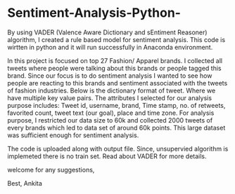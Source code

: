 # Sentiment-Analysis-Python-
By using VADER (Valence Aware Dictionary and sEntiment Reasoner) algorithm, I created a rule based model for sentiment analysis. 
This code is wirtten in python and it will run successfully in Anaconda environment. 

In this project is focused on top 27 Fashion/ Apparel brands. I collected all tweets where people were talking about this brands or people tagged this brand. Since our focus is to do sentiment analysis I wanted to see how people are reacting to this brands and sentiment associated with the tweets of fashion industries. Below is the dictionary format of tweet. Where we have multiple key value pairs.
The attributes I selected for our analysis purpose includes: Tweet id, username, brand, Time stamp, no. of retweets, favorited count, tweet text (our goal), place and time zone. 
For analysis purpose, I restricted our data size to 60k and collected 2000 tweets of every brands which led to data set of around 60k points. This large dataset was sufficient enough for sentiment analysis.   

The code is uploaded along with output file. 
Since, unsupervied algorithm is implemeted there is no train set. 
Read about VADER for more details. 

welcome for any suggestions, 

Best, 
Ankita 

